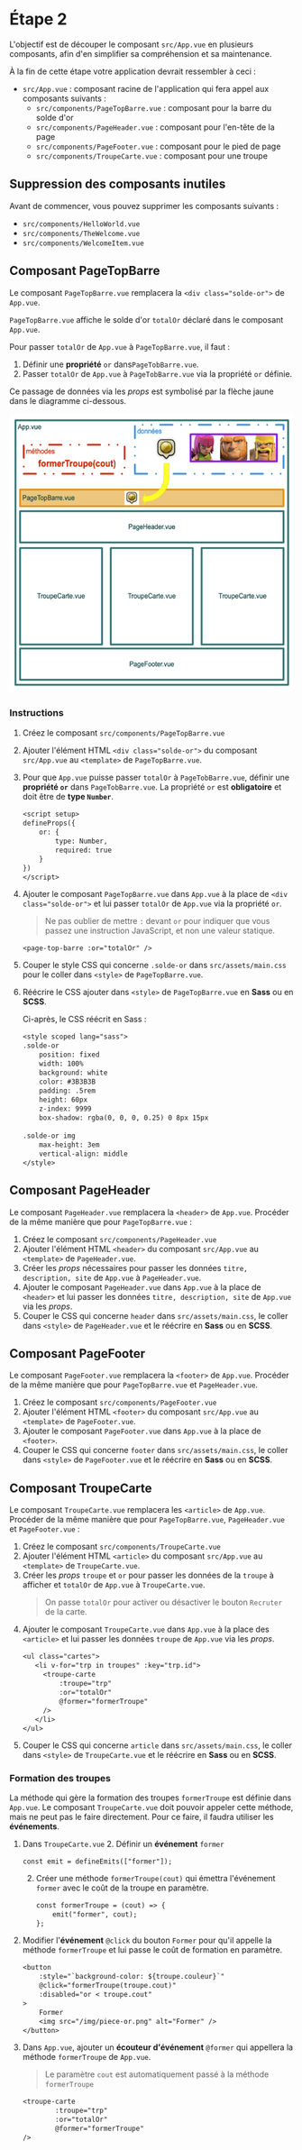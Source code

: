 # Étape 2
L'objectif est de découper le composant `src/App.vue` en plusieurs 
composants, afin d'en simplifier sa compréhension et sa maintenance.

À la fin de cette étape votre application devrait ressembler à ceci :


* `src/App.vue` : composant racine de l'application qui fera appel aux 
  composants suivants :
  * `src/components/PageTopBarre.vue` : composant pour la barre du solde d'or
  * `src/components/PageHeader.vue` : composant pour l'en-tête de la page
  * `src/components/PageFooter.vue` : composant pour le pied de page
  * `src/components/TroupeCarte.vue` : composant pour une troupe

## Suppression des composants inutiles
Avant de commencer, vous pouvez supprimer les composants suivants :
* `src/components/HelloWorld.vue`
* `src/components/TheWelcome.vue`
* `src/components/WelcomeItem.vue`

## Composant PageTopBarre
Le composant `PageTopBarre.vue` remplacera la `<div class="solde-or">` de `App.vue`.

`PageTopBarre.vue` affiche le solde d'or `totalOr` déclaré dans le composant `App.vue`.

Pour passer `totalOr` de `App.vue` à `PageTopBarre.vue`, il faut :

1. Définir une **propriété** `or` dans`PageTobBarre.vue`.
2. Passer `totalOr` de `App.vue` à `PageTobBarre.vue` via la propriété `or` définie.

Ce passage de données via les _props_ est symbolisé par la flèche jaune dans le diagramme ci-dessous.

![6-coc-diagramme-pageTopBarre.png](_medias%2F6-coc-diagramme-pageTopBarre.png)

### Instructions
1. Créez le composant `src/components/PageTopBarre.vue`
2. Ajouter l'élément HTML `<div class="solde-or">` du composant `src/App.vue` au `<template>` de `PageTopBarre.vue`.
3. Pour que `App.vue` puisse passer `totalOr` à `PageTobBarre.vue`, définir une **propriété `or`**
   dans `PageTobBarre.vue`.
   La propriété `or` est **obligatoire** et doit être de **type `Number`**.
    ```vue
   <script setup>
    defineProps({
        or: {
            type: Number,
            required: true
        }
    })
    </script>
    ```
4. Ajouter le composant `PageTopBarre.vue` dans `App.vue` à la place de `<div class="solde-or">` 
   et lui passer `totalOr` de `App.vue` via la propriété `or`.
   
    > Ne pas oublier de mettre `:` devant `or` pour indiquer que vous passez une instruction JavaScript, 
      et non une valeur statique.
    ```vue
    <page-top-barre :or="totalOr" />
    ```
5. Couper le style CSS qui concerne `.solde-or` dans `src/assets/main.css` pour le coller
   dans `<style>` de `PageTopBarre.vue`. 
6. Réécrire le CSS ajouter dans `<style>` de `PageTopBarre.vue` en **Sass** ou en **SCSS**.
   
   Ci-après, le CSS réécrit en Sass :
    ```vue
    <style scoped lang="sass">
    .solde-or
        position: fixed
        width: 100%
        background: white
        color: #3B3B3B
        padding: .5rem
        height: 60px
        z-index: 9999
        box-shadow: rgba(0, 0, 0, 0.25) 0 8px 15px
        
    .solde-or img
        max-height: 3em
        vertical-align: middle
    </style>
    ```
   
## Composant PageHeader
Le composant `PageHeader.vue` remplacera la `<header>` de `App.vue`.
Procéder de la même manière que pour `PageTopBarre.vue` :
1. Créez le composant `src/components/PageHeader.vue`
2. Ajouter l'élément HTML `<header>` du composant `src/App.vue` au `<template>` de `PageHeader.vue`.
3. Créer les _props_ nécessaires pour passer les données `titre, description, site` de `App.vue` à `PageHeader.vue`.
4. Ajouter le composant `PageHeader.vue` dans `App.vue` à la place de `<header>` 
   et lui passer les données `titre, description, site` de `App.vue` via les _props_.
5. Couper le CSS qui concerne `header` dans `src/assets/main.css`, le coller dans `<style>` de `PageHeader.vue` 
   et le réécrire en **Sass** ou en **SCSS**.

## Composant PageFooter
Le composant `PageFooter.vue` remplacera la `<footer>` de `App.vue`.
Procéder de la même manière que pour `PageTopBarre.vue` et `PageHeader.vue`.

1. Créez le composant `src/components/PageFooter.vue`
2. Ajouter l'élément HTML `<footer>` du composant `src/App.vue` au `<template>` de `PageFooter.vue`.
3. Ajouter le composant `PageFooter.vue` dans `App.vue` à la place de `<footer>`.
4. Couper le CSS qui concerne `footer` dans `src/assets/main.css`, le coller dans `<style>` de `PageFooter.vue` 
   et le réécrire en **Sass** ou en **SCSS**.

## Composant TroupeCarte
Le composant `TroupeCarte.vue` remplacera les `<article>` de `App.vue`.
Procéder de la même manière que pour `PageTopBarre.vue`, `PageHeader.vue` et `PageFooter.vue` :

1. Créez le composant `src/components/TroupeCarte.vue`
2. Ajouter l'élément HTML `<article>` du composant `src/App.vue` au `<template>` de `TroupeCarte.vue`.
3. Créer les _props_ `troupe` et `or` pour passer les données de la `troupe` à afficher
   et `totalOr` de `App.vue` à `TroupeCarte.vue`.
   > On passe `totalOr` pour activer ou désactiver le bouton `Recruter` de la carte.
4. Ajouter le composant `TroupeCarte.vue` dans `App.vue` à la place des `<article>` 
   et lui passer les données `troupe` de `App.vue` via les _props_.
   ```vue
   <ul class="cartes">
      <li v-for="trp in troupes" :key="trp.id">
        <troupe-carte
            :troupe="trp"
            :or="totalOr"
            @former="formerTroupe"
        />
      </li>
   </ul>
   ```
5. Couper le CSS qui concerne `article` dans `src/assets/main.css`, le coller dans `<style>` de `TroupeCarte.vue` 
   et le réécrire en **Sass** ou en **SCSS**.

### Formation des troupes
La méthode qui gère la formation des troupes `formerTroupe` est définie dans `App.vue`.
Le composant `TroupeCarte.vue` doit pouvoir appeler cette méthode, mais ne peut pas le faire directement.
Pour ce faire, il faudra utiliser les **événements**.
1. Dans `TroupeCarte.vue`
   2. Définir un **événement** `former`
      ```vue
      const emit = defineEmits(["former"]);
      ```
   2. Créer une méthode `formerTroupe(cout)` qui émettra l'événement `former` 
      avec le coût de la troupe en paramètre.
      ```vue
      const formerTroupe = (cout) => {
          emit("former", cout);
      };
      ```
3. Modifier l'**événement** `@click` du bouton `Former` pour qu'il appelle la méthode `formerTroupe`
   et lui passe le coût de formation en paramètre.
     ```vue
     <button
         :style="`background-color: ${troupe.couleur}`"
         @click="formerTroupe(troupe.cout)"
         :disabled="or < troupe.cout"
     > 
         Former
         <img src="/img/piece-or.png" alt="Former" />
    </button>
     ```
2. Dans `App.vue`, ajouter un **écouteur d'événement** `@former` qui appellera la méthode `formerTroupe` de `App.vue`.
   > Le paramètre `cout` est automatiquement passé à la méthode `formerTroupe`
   ```vue
   <troupe-carte
           :troupe="trp"
           :or="totalOr"
           @former="formerTroupe"
   />
   ```


